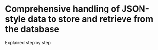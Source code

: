# Comprehensive handling of JSON-style data to store and retrieve from the database

Explained step by step
